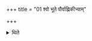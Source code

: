 +++
title = "01 श्वो भूते पौर्वाह्णिकीभ्याम्"

+++

<details><summary>थिते</summary>

श्वो भूते पौर्वाह्णिकीभ्यां प्रचर्य पञ्चमीं चितिं चिनोति १
</details>
